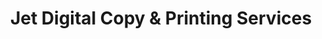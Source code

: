 ---
title: "Jet Digital Copy & Printing Services"
url: /batangas-city/jet-digital-copy-and-printing-services/
shop: copyshop
---